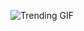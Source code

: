 
<!-- GIF_SECTION -->
![Trending GIF](https://media0.giphy.com/media/v1.Y2lkPThiYjIxNzcyMG1iM3dibzM5ZnhyZGNubjFmZ2ZwZWM2dm15ZmNldHZ6bnY0a3hmbyZlcD12MV9naWZzX3NlYXJjaCZjdD1n/vikmf2KDVzxyE/giphy.gif)
<!-- END_GIF_SECTION -->
